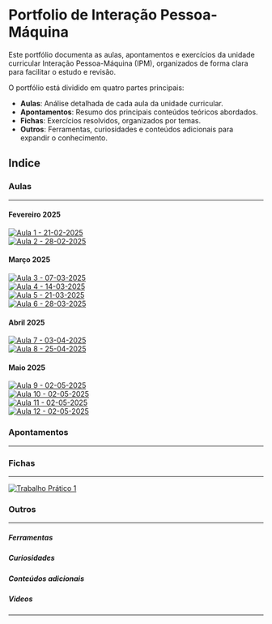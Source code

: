 # Portfolio de Interação Pessoa-Máquina

Este portfólio documenta as aulas, apontamentos e exercícios da unidade curricular Interação Pessoa-Máquina (IPM), organizados de forma clara para facilitar o estudo e revisão.

O portfólio está dividido em quatro partes principais:

- **Aulas**: Análise detalhada de cada aula da unidade curricular.
- **Apontamentos**: Resumo dos principais conteúdos teóricos abordados.
- **Fichas**: Exercícios resolvidos, organizados por temas.
- **Outros**: Ferramentas, curiosidades e conteúdos adicionais para expandir o conhecimento.

## Indice

### Aulas

---

#### Fevereiro 2025

[![Aula 1 - 21-02-2025](https://img.shields.io/badge/Aula%201-21--02--2025-blue?style=for-the-badge)](aulas/21-02-2025.md) <br/>
[![Aula 2 - 28-02-2025](https://img.shields.io/badge/Aula%202-28--02--2025-blue?style=for-the-badge)](aulas/28-02-2025.md) <br/>

#### Março 2025

[![Aula 3 - 07-03-2025](https://img.shields.io/badge/Aula%203-07--03--2025-blue?style=for-the-badge)](aulas/07-03-2025.md) <br/>
[![Aula 4 - 14-03-2025](https://img.shields.io/badge/Aula%204-14--03--2025-blue?style=for-the-badge)](aulas/14-03-2025.md) <br/>
[![Aula 5 - 21-03-2025](https://img.shields.io/badge/Aula%205-21--03--2025-blue?style=for-the-badge)](aulas/21-03-2025.md) <br/>
[![Aula 6 - 28-03-2025](https://img.shields.io/badge/Aula%206-28--03--2025-blue?style=for-the-badge)](aulas/28-03-2025.md) <br/>

#### Abril 2025

[![Aula 7 - 03-04-2025](https://img.shields.io/badge/Aula%207-03--04--2025-blue?style=for-the-badge)](aulas/03-04-2025.md) <br/>
[![Aula 8 - 25-04-2025](https://img.shields.io/badge/Aula%208-25--04--2025-blue?style=for-the-badge)](aulas/25-04-2025.md) <br/>

#### Maio 2025

[![Aula 9 - 02-05-2025](https://img.shields.io/badge/Aula%209-02--05--2025-blue?style=for-the-badge)](aulas/02-05-2025.md) <br/>
[![Aula 10 - 02-05-2025](https://img.shields.io/badge/Aula%2010-02--05--2025-blue?style=for-the-badge)](aulas/02-05-2025.md) <br/>
[![Aula 11 - 02-05-2025](https://img.shields.io/badge/Aula%2011-02--05--2025-blue?style=for-the-badge)](aulas/02-05-2025.md) <br/>
[![Aula 12 - 02-05-2025](https://img.shields.io/badge/Aula%2012-02--05--2025-blue?style=for-the-badge)](aulas/02-05-2025.md) <br/>


### Apontamentos

---




### Fichas

---

[![Trabalho Prático 1](https://img.shields.io/badge/Trabalho%20Prático%201-28A745?style=for-the-badge)](fichas/trabalho_pratico_1.pdf) <br>


### Outros

---
##### Ferramentas


##### Curiosidades

##### Conteúdos adicionais

##### Videos 


---
